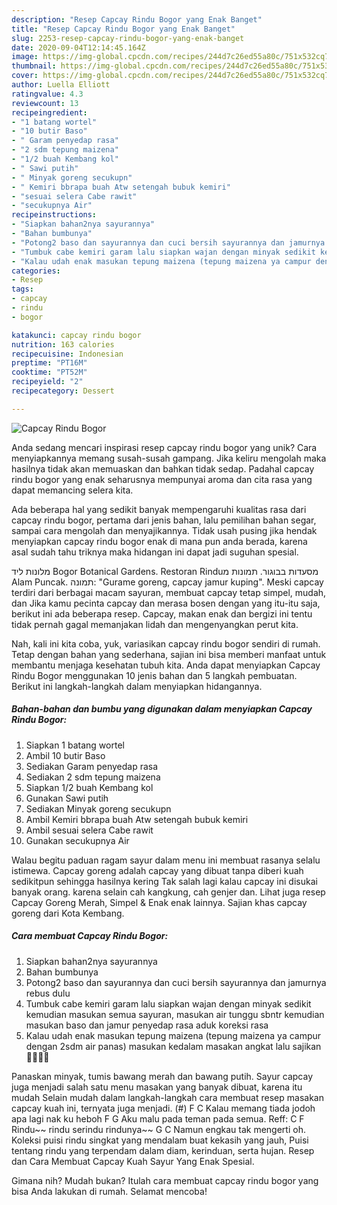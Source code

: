 ```yaml
---
description: "Resep Capcay Rindu Bogor yang Enak Banget"
title: "Resep Capcay Rindu Bogor yang Enak Banget"
slug: 2253-resep-capcay-rindu-bogor-yang-enak-banget
date: 2020-09-04T12:14:45.164Z
image: https://img-global.cpcdn.com/recipes/244d7c26ed55a80c/751x532cq70/capcay-rindu-bogor-foto-resep-utama.jpg
thumbnail: https://img-global.cpcdn.com/recipes/244d7c26ed55a80c/751x532cq70/capcay-rindu-bogor-foto-resep-utama.jpg
cover: https://img-global.cpcdn.com/recipes/244d7c26ed55a80c/751x532cq70/capcay-rindu-bogor-foto-resep-utama.jpg
author: Luella Elliott
ratingvalue: 4.3
reviewcount: 13
recipeingredient:
- "1 batang wortel"
- "10 butir Baso"
- " Garam penyedap rasa"
- "2 sdm tepung maizena"
- "1/2 buah Kembang kol"
- " Sawi putih"
- " Minyak goreng secukupn"
- " Kemiri bbrapa buah Atw setengah bubuk kemiri"
- "sesuai selera Cabe rawit"
- "secukupnya Air"
recipeinstructions:
- "Siapkan bahan2nya sayurannya"
- "Bahan bumbunya"
- "Potong2 baso dan sayurannya dan cuci bersih sayurannya dan jamurnya rebus dulu"
- "Tumbuk cabe kemiri garam lalu siapkan wajan dengan minyak sedikit kemudian masukan semua sayuran, masukan air tunggu sbntr kemudian masukan baso dan jamur penyedap rasa aduk koreksi rasa"
- "Kalau udah enak masukan tepung maizena (tepung maizena ya campur dengan 2sdm air panas) masukan kedalam masakan angkat lalu sajikan 👍🏻👏🏻"
categories:
- Resep
tags:
- capcay
- rindu
- bogor

katakunci: capcay rindu bogor 
nutrition: 163 calories
recipecuisine: Indonesian
preptime: "PT16M"
cooktime: "PT52M"
recipeyield: "2"
recipecategory: Dessert

---
```



![Capcay Rindu Bogor](https://img-global.cpcdn.com/recipes/244d7c26ed55a80c/751x532cq70/capcay-rindu-bogor-foto-resep-utama.jpg)

Anda sedang mencari inspirasi resep capcay rindu bogor yang unik? Cara menyiapkannya memang susah-susah gampang. Jika keliru mengolah maka hasilnya tidak akan memuaskan dan bahkan tidak sedap. Padahal capcay rindu bogor yang enak seharusnya mempunyai aroma dan cita rasa yang dapat memancing selera kita.

Ada beberapa hal yang sedikit banyak mempengaruhi kualitas rasa dari capcay rindu bogor, pertama dari jenis bahan, lalu pemilihan bahan segar, sampai cara mengolah dan menyajikannya. Tidak usah pusing jika hendak menyiapkan capcay rindu bogor enak di mana pun anda berada, karena asal sudah tahu triknya maka hidangan ini dapat jadi suguhan spesial.

מלונות ליד ‪Bogor Botanical Gardens‬. מסעדות בבוגור. תמונות מ‪Restoran Rindu Alam Puncak‬. תמונה: &#34;Gurame goreng, capcay jamur kuping&#34;. Meski capcay terdiri dari berbagai macam sayuran, membuat capcay tetap simpel, mudah, dan Jika kamu pecinta capcay dan merasa bosen dengan yang itu-itu saja, berikut ini ada beberapa resep. Capcay, makan enak dan bergizi ini tentu tidak pernah gagal memanjakan lidah dan mengenyangkan perut kita.


Nah, kali ini kita coba, yuk, variasikan capcay rindu bogor sendiri di rumah. Tetap dengan bahan yang sederhana, sajian ini bisa memberi manfaat untuk membantu menjaga kesehatan tubuh kita. Anda dapat menyiapkan Capcay Rindu Bogor menggunakan 10 jenis bahan dan 5 langkah pembuatan. Berikut ini langkah-langkah dalam menyiapkan hidangannya.

<!--inarticleads1-->

##### Bahan-bahan dan bumbu yang digunakan dalam menyiapkan Capcay Rindu Bogor:

1. Siapkan 1 batang wortel
1. Ambil 10 butir Baso
1. Sediakan  Garam penyedap rasa
1. Sediakan 2 sdm tepung maizena
1. Siapkan 1/2 buah Kembang kol
1. Gunakan  Sawi putih
1. Sediakan  Minyak goreng secukupn
1. Ambil  Kemiri bbrapa buah Atw setengah bubuk kemiri
1. Ambil sesuai selera Cabe rawit
1. Gunakan secukupnya Air


Walau begitu paduan ragam sayur dalam menu ini membuat rasanya selalu istimewa. Capcay goreng adalah capcay yang dibuat tanpa diberi kuah sedikitpun sehingga hasilnya kering Tak salah lagi kalau capcay ini disukai banyak orang. karena selain cah kangkung, cah genjer dan. Lihat juga resep Capcay Goreng Merah, Simpel &amp; Enak enak lainnya. Sajian khas capcay goreng dari Kota Kembang. 

<!--inarticleads2-->

##### Cara membuat Capcay Rindu Bogor:

1. Siapkan bahan2nya sayurannya
1. Bahan bumbunya
1. Potong2 baso dan sayurannya dan cuci bersih sayurannya dan jamurnya rebus dulu
1. Tumbuk cabe kemiri garam lalu siapkan wajan dengan minyak sedikit kemudian masukan semua sayuran, masukan air tunggu sbntr kemudian masukan baso dan jamur penyedap rasa aduk koreksi rasa
1. Kalau udah enak masukan tepung maizena (tepung maizena ya campur dengan 2sdm air panas) masukan kedalam masakan angkat lalu sajikan 👍🏻👏🏻


Panaskan minyak, tumis bawang merah dan bawang putih. Sayur capcay juga menjadi salah satu menu masakan yang banyak dibuat, karena itu mudah Selain mudah dalam langkah-langkah cara membuat resep masakan capcay kuah ini, ternyata juga menjadi. (#) F C Kalau memang tiada jodoh apa lagi nak ku heboh F G Aku malu pada teman pada semua. Reff: C F Rindu~~ rindu serindu rindunya~~ G C Namun engkau tak mengerti oh. Koleksi puisi rindu singkat yang mendalam buat kekasih yang jauh, Puisi tentang rindu yang terpendam dalam diam, kerinduan, serta hujan. Resep dan Cara Membuat Capcay Kuah Sayur Yang Enak Spesial. 

Gimana nih? Mudah bukan? Itulah cara membuat capcay rindu bogor yang bisa Anda lakukan di rumah. Selamat mencoba!
